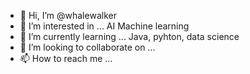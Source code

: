 - 👋 Hi, I’m @whalewalker
- 👀 I’m interested in ... AI Machine learning
- 🌱 I’m currently learning ... Java, pyhton, data science
- 💞️ I’m looking to collaborate on ... 
- 📫 How to reach me ...

<!---
whalewalker/whalewalker is a ✨ special ✨ repository because its `README.md` (this file) appears on your GitHub profile.
You can click the Preview link to take a look at your changes.
--->

